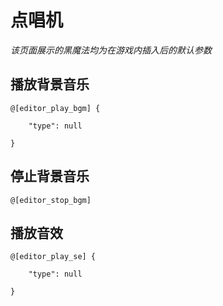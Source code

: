 # 点唱机

*该页面展示的黑魔法均为在游戏内插入后的默认参数*

## 播放背景音乐
```
@[editor_play_bgm] {
  
    "type": null
  
}
```

## 停止背景音乐
```
@[editor_stop_bgm]
```

## 播放音效
```
@[editor_play_se] {
  
    "type": null
  
}
```
